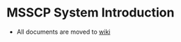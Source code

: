 # MSSCP System Introduction  
* All documents are moved to [wiki](https://github.com/nanachi1027/backend_developer_showcase.wiki.git)